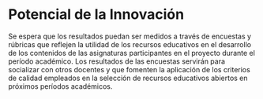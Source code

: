 Potencial de la Innovación
============================

Se espera que los resultados puedan ser medidos a través de encuestas y rúbricas que reflejen la utilidad de los recursos educativos en el desarrollo de los contenidos de las asignaturas participantes en el proyecto durante el período académico. Los resultados de las encuestas
servirán para socializar con otros docentes y que fomenten la aplicación de los criterios de calidad empleados en la selección de recursos educativos abiertos en próximos períodos académicos.
